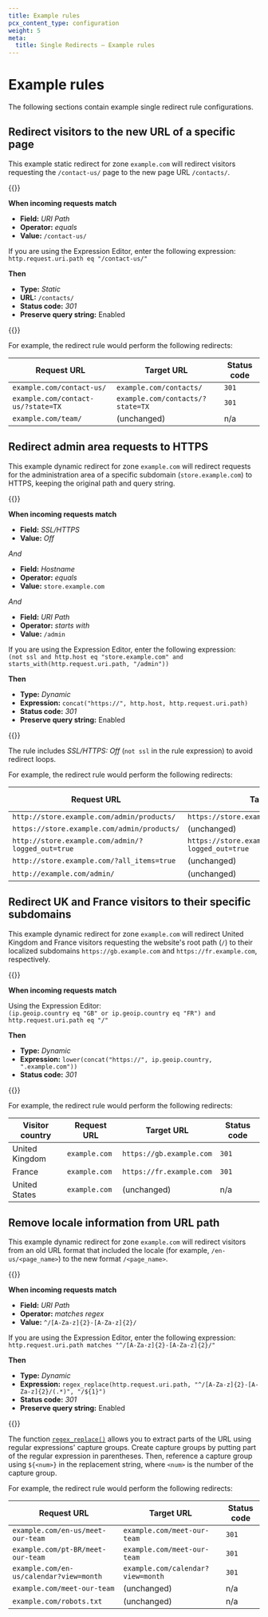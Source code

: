 ```yaml
---
title: Example rules
pcx_content_type: configuration
weight: 5
meta:
  title: Single Redirects — Example rules
---
```


# Example rules

The following sections contain example single redirect rule configurations.

## Redirect visitors to the new URL of a specific page

This example static redirect for zone `example.com` will redirect visitors requesting the `/contact-us/` page to the new page URL `/contacts/`.

{{<example>}}

**When incoming requests match**

* **Field:** _URI Path_
* **Operator:** _equals_
* **Value:** `/contact-us/`

If you are using the Expression Editor, enter the following expression:<br>
`http.request.uri.path eq "/contact-us/"`

**Then**

* **Type:** _Static_
* **URL:** `/contacts/`
* **Status code:** _301_
* **Preserve query string:** Enabled

{{</example>}}

For example, the redirect rule would perform the following redirects:

Request URL                        | Target URL                       | Status code
-----------------------------------|----------------------------------|------------
`example.com/contact-us/`          | `example.com/contacts/`          | `301`
`example.com/contact-us/?state=TX` | `example.com/contacts/?state=TX` | `301`
`example.com/team/`                | (unchanged)                      | n/a

## Redirect admin area requests to HTTPS

This example dynamic redirect for zone `example.com` will redirect requests for the administration area of a specific subdomain (`store.example.com`) to HTTPS, keeping the original path and query string.

{{<example>}}

**When incoming requests match**

* **Field:** _SSL/HTTPS_
* **Value:** _Off_

_And_

* **Field:** _Hostname_
* **Operator:** _equals_
* **Value:** `store.example.com`

_And_

* **Field:** _URI Path_
* **Operator:** _starts with_
* **Value:** `/admin`

If you are using the Expression Editor, enter the following expression:<br>
`(not ssl and http.host eq "store.example.com" and starts_with(http.request.uri.path, "/admin"))`

**Then**

* **Type:** _Dynamic_
* **Expression:** `concat("https://", http.host, http.request.uri.path)`
* **Status code:** _301_
* **Preserve query string:** Enabled

{{</example>}}

The rule includes _SSL/HTTPS: Off_ (`not ssl` in the rule expression) to avoid redirect loops.

For example, the redirect rule would perform the following redirects:

Request URL                                       | Target URL                                         | Status code
--------------------------------------------------|----------------------------------------------------|------------
`http://store.example.com/admin/products/`        | `https://store.example.com/admin/products/`        | `301`
`https://store.example.com/admin/products/`       | (unchanged)                                        | n/a
`http://store.example.com/admin/?logged_out=true` | `https://store.example.com/admin/?logged_out=true` | `301`
`http://store.example.com/?all_items=true`        | (unchanged)                                        | n/a
`http://example.com/admin/`                       | (unchanged)                                        | n/a

## Redirect UK and France visitors to their specific subdomains

This example dynamic redirect for zone `example.com` will redirect United Kingdom and France visitors requesting the website's root path (`/`) to their localized subdomains `https://gb.example.com` and `https://fr.example.com`, respectively.

{{<example>}}

**When incoming requests match**

Using the Expression Editor:<br>
`(ip.geoip.country eq "GB" or ip.geoip.country eq "FR") and http.request.uri.path eq "/"`

**Then**

* **Type:** _Dynamic_
* **Expression:** `lower(concat("https://", ip.geoip.country, ".example.com"))`
* **Status code:** _301_

{{</example>}}

For example, the redirect rule would perform the following redirects:

Visitor country | Request URL    | Target URL               | Status code
----------------|----------------|--------------------------|------------
United Kingdom  | `example.com` | `https://gb.example.com` | `301`
France          | `example.com` | `https://fr.example.com` | `301`
United States   | `example.com` | (unchanged)              | n/a

## Remove locale information from URL path

This example dynamic redirect for zone `example.com` will redirect visitors from an old URL format that included the locale (for example, `/en-us/<page_name>`) to the new format `/<page_name>`.

{{<example>}}

**When incoming requests match**

* **Field:** _URI Path_
* **Operator:** _matches regex_
* **Value:** `^/[A-Za-z]{2}-[A-Za-z]{2}/`

If you are using the Expression Editor, enter the following expression:<br>
`http.request.uri.path matches "^/[A-Za-z]{2}-[A-Za-z]{2}/"`

**Then**

* **Type:** _Dynamic_
* **Expression:** `regex_replace(http.request.uri.path, "^/[A-Za-z]{2}-[A-Za-z]{2}/(.*)", "/${1}")`
* **Status code:** _301_
* **Preserve query string:** Enabled

{{</example>}}

The function [`regex_replace()`](/ruleset-engine/rules-language/functions/#function-regex_replace) allows you to extract parts of the URL using regular expressions' capture groups. Create capture groups by putting part of the regular expression in parentheses. Then, reference a capture group using `${<num>}` in the replacement string, where `<num>` is the number of the capture group.

For example, the redirect rule would perform the following redirects:

Request URL                             | Target URL                        | Status code
----------------------------------------|-----------------------------------|------------
`example.com/en-us/meet-our-team`       | `example.com/meet-our-team`       | `301`
`example.com/pt-BR/meet-our-team`       | `example.com/meet-our-team`       | `301`
`example.com/en-us/calendar?view=month` | `example.com/calendar?view=month` | `301`
`example.com/meet-our-team`             | (unchanged)                       | n/a
`example.com/robots.txt`                | (unchanged)                       | n/a
